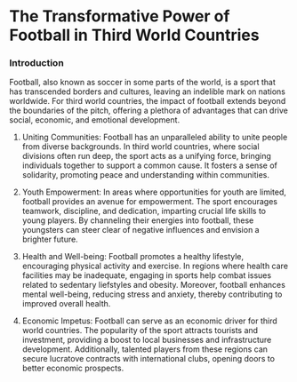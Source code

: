 # The Transformative Power of Football in Third World Countries

### Introduction

Football, also known as soccer in some parts of the world, is a sport that has transcended borders and cultures, leaving an indelible mark on nations worldwide. For third world countries, the impact of football extends beyond the boundaries of the pitch, offering a plethora of advantages that can drive social, economic, and emotional development.

1. Uniting Communities: Football has an unparalleled ability to unite people from diverse backgrounds. In third world countries, where social divisions often run deep, the sport acts as a unifying force, bringing individuals together to support a common cause. It fosters a sense of solidarity, promoting peace and understanding within communities.

2. Youth Empowerment: In areas where opportunities for youth are limited, football provides an avenue for empowerment. The sport encourages teamwork, discipline, and dedication, imparting crucial life skills to young players. By channeling their energies into football, these youngsters can steer clear of negative influences and envision a brighter future.

3. Health and Well-being: Football promotes a healthy lifestyle, encouraging physical activity and exercise. In regions where health care facilities may be inadequate, engaging in sports help combat issues related to sedentary liefstyles and obesity. Moreover, football enhances mental well-being, reducing stress and anxiety, thereby contributing to improved overall health.

4. Economic Impetus: Football can serve as an economic driver for third world countries. The popularity of the sport attracts tourists and investment, providing a boost to local businesses and infrastructure development. Additionally, talented players from these regions can secure lucratove contracts with international clubs, opening doors to better economic prospects.
